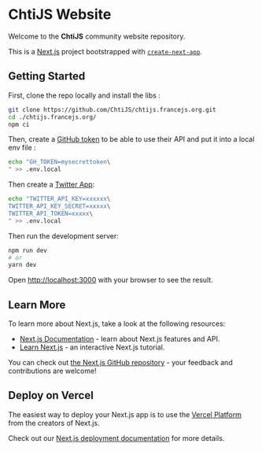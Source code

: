 # ChtiJS Website

Welcome to the **ChtiJS** community website repository.

This is a [Next.js](https://nextjs.org/) project bootstrapped with
[`create-next-app`](https://github.com/vercel/next.js/tree/canary/packages/create-next-app).

## Getting Started

First, clone the repo locally and install the libs :

```sh
git clone https://github.com/ChtiJS/chtijs.francejs.org.git
cd ./chtijs.francejs.org/
npm ci
```

Then, create a
[GitHub token](https://docs.github.com/en/enterprise-server@3.4/authentication/keeping-your-account-and-data-secure/creating-a-personal-access-token)
to be able to use their API and put it into a local env file :

```sh
echo "GH_TOKEN=mysecrettoken\
" >> .env.local
```

Then create a [Twitter App](https://developer.twitter.com/):

```sh
echo "TWITTER_API_KEY=xxxxxx\
TWITTER_API_KEY_SECRET=xxxxx\
TWITTER_API_TOKEN=xxxxx\
" >> .env.local
```

Then run the development server:

```bash
npm run dev
# or
yarn dev
```

Open [http://localhost:3000](http://localhost:3000) with your browser to see the
result.

## Learn More

To learn more about Next.js, take a look at the following resources:

- [Next.js Documentation](https://nextjs.org/docs) - learn about Next.js
  features and API.
- [Learn Next.js](https://nextjs.org/learn) - an interactive Next.js tutorial.

You can check out
[the Next.js GitHub repository](https://github.com/vercel/next.js/) - your
feedback and contributions are welcome!

## Deploy on Vercel

The easiest way to deploy your Next.js app is to use the
[Vercel Platform](https://vercel.com/new?utm_medium=default-template&filter=next.js&utm_source=create-next-app&utm_campaign=create-next-app-readme)
from the creators of Next.js.

Check out our
[Next.js deployment documentation](https://nextjs.org/docs/deployment) for more
details.

